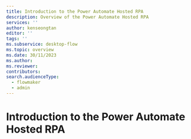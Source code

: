 ```yaml
---
title: Introduction to the Power Automate Hosted RPA
description: Overview of the Power Automate Hosted RPA
services: ''
author: kenseongtan
editor: ''
tags: ''
ms.subservice: desktop-flow
ms.topic: overview
ms.date: 30/11/2023
ms.author: 
ms.reviewer: 
contributors:
search.audienceType: 
  - flowmaker
  - admin
---
```


# Introduction to the Power Automate Hosted RPA

